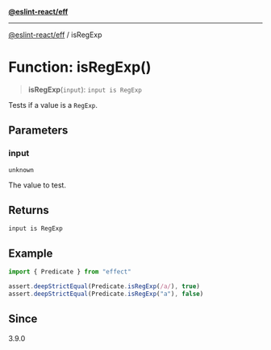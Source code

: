 [**@eslint-react/eff**](../README.md)

***

[@eslint-react/eff](../README.md) / isRegExp

# Function: isRegExp()

> **isRegExp**(`input`): `input is RegExp`

Tests if a value is a `RegExp`.

## Parameters

### input

`unknown`

The value to test.

## Returns

`input is RegExp`

## Example

```ts
import { Predicate } from "effect"

assert.deepStrictEqual(Predicate.isRegExp(/a/), true)
assert.deepStrictEqual(Predicate.isRegExp("a"), false)
```

## Since

3.9.0
